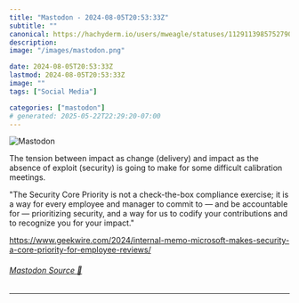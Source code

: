 ```yaml
---
title: "Mastodon - 2024-08-05T20:53:33Z"
subtitle: ""
canonical: https://hachyderm.io/users/mweagle/statuses/112911398575279046
description:
image: "/images/mastodon.png"

date: 2024-08-05T20:53:33Z
lastmod: 2024-08-05T20:53:33Z
image: ""
tags: ["Social Media"]

categories: ["mastodon"]
# generated: 2025-05-22T22:29:20-07:00
---
```

![Mastodon](/images/mastodon.png)

<p>The tension between impact as change (delivery) and impact as the absence of exploit (security) is going to make for some difficult calibration meetings.</p><p>&quot;The Security Core Priority is not a check-the-box compliance exercise; it is a way for every employee and manager to commit to — and be accountable for — prioritizing security, and a way for us to codify your contributions and to recognize you for your impact.&quot;</p><p><a href="https://www.geekwire.com/2024/internal-memo-microsoft-makes-security-a-core-priority-for-employee-reviews/" target="_blank" rel="nofollow noopener noreferrer" translate="no"><span class="invisible">https://www.</span><span class="ellipsis">geekwire.com/2024/internal-mem</span><span class="invisible">o-microsoft-makes-security-a-core-priority-for-employee-reviews/</span></a></p>


###### [Mastodon Source 🐘](https://hachyderm.io/@mweagle/112911398575279046)

___
